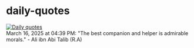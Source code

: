 # daily-quotes
[![Daily quotes](https://github.com/ceepu8/daily-quotes/actions/workflows/daily-quote.yml/badge.svg)](https://github.com/ceepu8/daily-quotes/actions/workflows/daily-quote.yml)<br/>
March 16, 2025 at 04:39 PM: "The best companion and helper is admirable morals." - Ali ibn Abi Talib (R.A)
